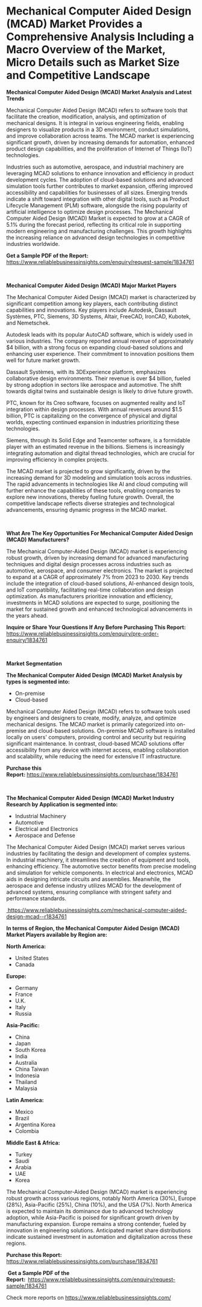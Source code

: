 <p><h1>Mechanical Computer Aided Design (MCAD) Market Provides a Comprehensive Analysis Including a Macro Overview of the Market, Micro Details such as Market Size and Competitive Landscape</h1></p><p><strong>Mechanical Computer Aided Design (MCAD) Market Analysis and Latest Trends</strong></p>
<p><p>Mechanical Computer Aided Design (MCAD) refers to software tools that facilitate the creation, modification, analysis, and optimization of mechanical designs. It is integral in various engineering fields, enabling designers to visualize products in a 3D environment, conduct simulations, and improve collaboration across teams. The MCAD market is experiencing significant growth, driven by increasing demands for automation, enhanced product design capabilities, and the proliferation of Internet of Things (IoT) technologies. </p><p>Industries such as automotive, aerospace, and industrial machinery are leveraging MCAD solutions to enhance innovation and efficiency in product development cycles. The adoption of cloud-based solutions and advanced simulation tools further contributes to market expansion, offering improved accessibility and capabilities for businesses of all sizes. Emerging trends indicate a shift toward integration with other digital tools, such as Product Lifecycle Management (PLM) software, alongside the rising popularity of artificial intelligence to optimize design processes. The Mechanical Computer Aided Design (MCAD) Market is expected to grow at a CAGR of 5.1% during the forecast period, reflecting its critical role in supporting modern engineering and manufacturing challenges. This growth highlights the increasing reliance on advanced design technologies in competitive industries worldwide.</p></p>
<p><strong>Get a Sample PDF of the Report:&nbsp;</strong> <a href="https://www.reliablebusinessinsights.com/enquiry/request-sample/1834761?utm_campaign=3116&utm_medium=2&utm_source=Github&utm_content=ia&utm_term=26032025&utm_id=mechanical-computer-aided-design-mcad">https://www.reliablebusinessinsights.com/enquiry/request-sample/1834761</a></p>
<p>&nbsp;</p>
<p><strong>Mechanical Computer Aided Design (MCAD) Major Market Players</strong></p>
<p><p>The Mechanical Computer Aided Design (MCAD) market is characterized by significant competition among key players, each contributing distinct capabilities and innovations. Key players include Autodesk, Dassault Systèmes, PTC, Siemens, 3D Systems, Altair, FreeCAD, IronCAD, Kubotek, and Nemetschek.</p><p>Autodesk leads with its popular AutoCAD software, which is widely used in various industries. The company reported annual revenue of approximately $4 billion, with a strong focus on expanding cloud-based solutions and enhancing user experience. Their commitment to innovation positions them well for future market growth.</p><p>Dassault Systèmes, with its 3DExperience platform, emphasizes collaborative design environments. Their revenue is over $4 billion, fueled by strong adoption in sectors like aerospace and automotive. The shift towards digital twins and sustainable design is likely to drive future growth.</p><p>PTC, known for its Creo software, focuses on augmented reality and IoT integration within design processes. With annual revenues around $1.5 billion, PTC is capitalizing on the convergence of physical and digital worlds, expecting continued expansion in industries prioritizing these technologies.</p><p>Siemens, through its Solid Edge and Teamcenter software, is a formidable player with an estimated revenue in the billions. Siemens is increasingly integrating automation and digital thread technologies, which are crucial for improving efficiency in complex projects.</p><p>The MCAD market is projected to grow significantly, driven by the increasing demand for 3D modeling and simulation tools across industries. The rapid advancements in technologies like AI and cloud computing will further enhance the capabilities of these tools, enabling companies to explore new innovations, thereby fueling future growth. Overall, the competitive landscape reflects diverse strategies and technological advancements, ensuring dynamic progress in the MCAD market.</p></p>
<p>&nbsp;</p>
<p><strong>What Are The Key Opportunities For Mechanical Computer Aided Design (MCAD) Manufacturers?</strong></p>
<p><p>The Mechanical Computer-Aided Design (MCAD) market is experiencing robust growth, driven by increasing demand for advanced manufacturing techniques and digital design processes across industries such as automotive, aerospace, and consumer electronics. The market is projected to expand at a CAGR of approximately 7% from 2023 to 2030. Key trends include the integration of cloud-based solutions, AI-enhanced design tools, and IoT compatibility, facilitating real-time collaboration and design optimization. As manufacturers prioritize innovation and efficiency, investments in MCAD solutions are expected to surge, positioning the market for sustained growth and enhanced technological advancements in the years ahead.</p></p>
<p><strong>Inquire or Share Your Questions If Any Before Purchasing This Report:</strong> <a href="https://www.reliablebusinessinsights.com/enquiry/pre-order-enquiry/1834761?utm_campaign=3116&utm_medium=2&utm_source=Github&utm_content=ia&utm_term=26032025&utm_id=mechanical-computer-aided-design-mcad">https://www.reliablebusinessinsights.com/enquiry/pre-order-enquiry/1834761</a></p>
<p>&nbsp;</p>
<p><strong>Market Segmentation</strong></p>
<p><strong>The Mechanical Computer Aided Design (MCAD) Market Analysis by types is segmented into:</strong></p>
<p><ul><li>On-premise</li><li>Cloud-based</li></ul></p>
<p><p>Mechanical Computer Aided Design (MCAD) refers to software tools used by engineers and designers to create, modify, analyze, and optimize mechanical designs. The MCAD market is primarily categorized into on-premise and cloud-based solutions. On-premise MCAD software is installed locally on users' computers, providing control and security but requiring significant maintenance. In contrast, cloud-based MCAD solutions offer accessibility from any device with internet access, enabling collaboration and scalability, while reducing the need for extensive IT infrastructure.</p></p>
<p><strong>Purchase this Report:&nbsp;</strong><a href="https://www.reliablebusinessinsights.com/purchase/1834761?utm_campaign=3116&utm_medium=2&utm_source=Github&utm_content=ia&utm_term=26032025&utm_id=mechanical-computer-aided-design-mcad">https://www.reliablebusinessinsights.com/purchase/1834761</a></p>
<p>&nbsp;</p>
<p><strong>The Mechanical Computer Aided Design (MCAD) Market Industry Research by Application is segmented into:</strong></p>
<p><ul><li>Industrial Machinery</li><li>Automotive</li><li>Electrical and Electronics</li><li>Aerospace and Defense</li></ul></p>
<p><p>The Mechanical Computer Aided Design (MCAD) market serves various industries by facilitating the design and development of complex systems. In industrial machinery, it streamlines the creation of equipment and tools, enhancing efficiency. The automotive sector benefits from precise modeling and simulation for vehicle components. In electrical and electronics, MCAD aids in designing intricate circuits and assemblies. Meanwhile, the aerospace and defense industry utilizes MCAD for the development of advanced systems, ensuring compliance with stringent safety and performance standards.</p></p>
<p><a href="https://www.reliablebusinessinsights.com/mechanical-computer-aided-design-mcad--r1834761?utm_campaign=3116&utm_medium=2&utm_source=Github&utm_content=ia&utm_term=26032025&utm_id=mechanical-computer-aided-design-mcad">&nbsp;https://www.reliablebusinessinsights.com/mechanical-computer-aided-design-mcad--r1834761</a></p>
<p><strong>In terms of Region, the Mechanical Computer Aided Design (MCAD) Market Players available by Region are:</strong></p>
<p>
    <p> <strong> North America: </strong>
        <ul>
            <li>United States</li>
            <li>Canada</li>
        </ul>
        </p> 
    <p> <strong> Europe: </strong>
        <ul>
            <li>Germany</li>
            <li>France</li>
            <li>U.K.</li>
            <li>Italy</li>
            <li>Russia</li>
        </ul>
        </p> 
    <p> <strong> Asia-Pacific: </strong>
        <ul>
            <li>China</li>
            <li>Japan</li>
            <li>South Korea</li>
            <li>India</li>
            <li>Australia</li>
            <li>China Taiwan</li>
            <li>Indonesia</li>
            <li>Thailand</li>
            <li>Malaysia</li>
        </ul>
        </p> 
    <p> <strong> Latin America: </strong>
        <ul>
            <li>Mexico</li>
            <li>Brazil</li>
            <li>Argentina Korea</li>
            <li>Colombia</li>
        </ul>
        </p> 
    <p> <strong> Middle East & Africa: </strong>
        <ul>
            <li>Turkey</li>
            <li>Saudi</li>
            <li>Arabia</li>
            <li>UAE</li>
            <li>Korea</li>
        </ul>
    </p>
    </p>
<p><p>The Mechanical Computer-Aided Design (MCAD) market is experiencing robust growth across various regions, notably North America (30%), Europe (28%), Asia-Pacific (25%), China (10%), and the USA (7%). North America is expected to maintain its dominance due to advanced technology adoption, while Asia-Pacific is poised for significant growth driven by manufacturing expansion. Europe remains a strong contender, fueled by innovation in engineering solutions. Anticipated market share distributions indicate sustained investment in automation and digitalization across these regions.</p></p>
<p><strong>Purchase this Report: </strong><a href="https://www.reliablebusinessinsights.com/purchase/1834761?utm_campaign=3116&utm_medium=2&utm_source=Github&utm_content=ia&utm_term=26032025&utm_id=mechanical-computer-aided-design-mcad">https://www.reliablebusinessinsights.com/purchase/1834761</a></p>
<p>&nbsp;<strong>Get a Sample PDF of the Report:&nbsp;&nbsp;</strong><a href="https://www.reliablebusinessinsights.com/enquiry/request-sample/1834761?utm_campaign=3116&utm_medium=2&utm_source=Github&utm_content=ia&utm_term=26032025&utm_id=mechanical-computer-aided-design-mcad">https://www.reliablebusinessinsights.com/enquiry/request-sample/1834761</a></p>
<p><strong></strong></p>
<p>Check more reports on <a href="https://www.reliablebusinessinsights.com/?utm_campaign=3116&utm_medium=2&utm_source=Github&utm_content=ia&utm_term=26032025&utm_id=mechanical-computer-aided-design-mcad">https://www.reliablebusinessinsights.com/</a></p>